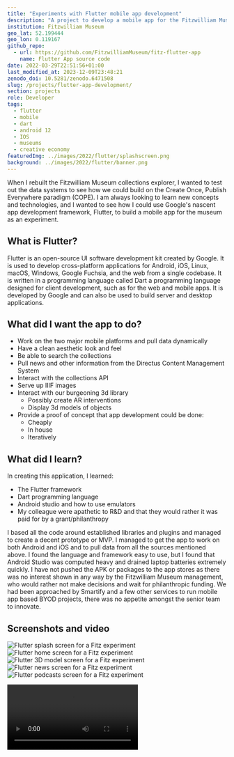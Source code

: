 ```yaml
---
title: "Experiments with Flutter mobile app development"
description: "A project to develop a mobile app for the Fitzwilliam Museum"
institution: Fitzwilliam Museum
geo_lat: 52.199444
geo_lon: 0.119167
github_repo: 
  - url: https://github.com/FitzwilliamMuseum/fitz-flutter-app
    name: Flutter App source code
date: 2022-03-29T22:51:56+01:00
last_modified_at: 2023-12-09T23:48:21
zenodo_doi: 10.5281/zenodo.6471508
slug: /projects/flutter-app-development/
section: projects
role: Developer
tags:
  - flutter
  - mobile
  - dart
  - android 12
  - IOS
  - museums
  - creative economy
featuredImg: ../images/2022/flutter/splashscreen.png
background: ../images/2022/flutter/banner.png
---
```

When I rebuilt the Fitzwilliam Museum collections explorer, I wanted to test out the data systems 
to see how we could build on the Create Once, Publish Everywhere paradigm (COPE). I am always looking 
to learn new concepts and technologies, and I wanted to see how I could use Google's nascent app development 
framework, Flutter, to build a mobile app for the museum as an experiment. 

## What is Flutter?

Flutter is an open-source UI software development kit created by Google. It is used to develop cross-platform applications 
for Android, iOS, Linux, macOS, Windows, Google Fuchsia, and the web from a single codebase. It is written in a programming language
called Dart a programming language designed for client development, such as for the web and mobile apps. 
It is developed by Google and can also be used to build server and desktop applications.

## What did I want the app to do?

* Work on the two major mobile platforms and pull data dynamically
* Have a clean aesthetic look and feel
* Be able to search the collections
* Pull news and other information from the Directus Content Management System
* Interact with the collections API
* Serve up IIIF images
* Interact with our burgeoning 3d library
  * Possibly create AR interventions
  * Display 3d models of objects
* Provide a proof of concept that app development could be done:
  * Cheaply
  * In house 
  * Iteratively 

## What did I learn?

In creating this application, I learned:

* The Flutter framework
* Dart programming language
* Android studio and how to use emulators
* My colleague were apathetic to R&D and that they would rather it was paid for by a grant/philanthropy

I based all the code around established libraries and plugins and managed to create a decent prototype 
or MVP. I managed to get the app to work on both Android and iOS and to pull data from all the sources mentioned above. 
I found the language and framework easy to use, but I found that Android Studio was computed heavy and drained 
laptop batteries extremely quickly. I have not pushed the APK or packages to the app stores as there was no interest 
shown in any way by the Fitzwilliam Museum management, who would rather not make decisions and wait for 
philanthropic funding. We had been approached by Smartify and a few other services to run mobile app
based BYOD projects, there was no appetite amongst the senior team to innovate. 

## Screenshots and video 

![Flutter splash screen for a Fitz experiment](../images/2022/flutter/splashscreen.png)
![Flutter home screen for a Fitz experiment](../images/2022/flutter/homeScreen.png)
![Flutter 3D model screen for a Fitz experiment](../images/2022/flutter/3dmodel.png)
![Flutter news screen for a Fitz experiment](../images/2022/flutter/news.png)
![Flutter podcasts screen for a Fitz experiment](../images/2022/flutter/podcasts.png)


<div class="ratio-4x3 ratio my-3">
  <video src="/video/screen.mp4" controls></video>
</div>